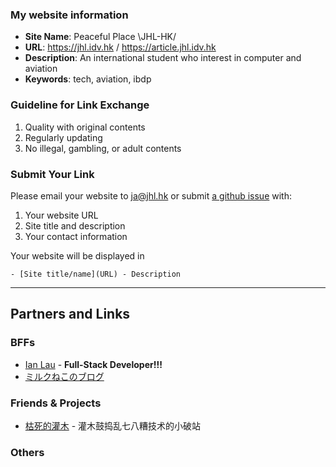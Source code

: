 
### My website information

- **Site Name**: Peaceful Place \JHL-HK/
- **URL**: https://jhl.idv.hk / https://article.jhl.idv.hk
- **Description**: An international student who interest in computer and aviation
- **Keywords**: tech, aviation, ibdp

### Guideline for Link Exchange

1. Quality with original contents
2. Regularly updating
3. No illegal, gambling, or adult contents

### Submit Your Link

Please email your website to [ja@jhl.hk](mailto:ja@jhl.hk) or submit [a github issue](https://github.com/jhl-hk/blogs/issues) with:

1. Your website URL
2. Site title and description
3. Your contact information

Your website will be displayed in

```
- [Site title/name](URL) - Description
```

---

## Partners and Links

### BFFs

- [Ian Lau](https://ianl.au) - **Full-Stack Developer!!!**
- [ミルクねこのブログ](https://r9.do)

### Friends & Projects

- [枯死的灌木](https://12520.net) - 灌木鼓捣乱七八糟技术的小破站

### Others
